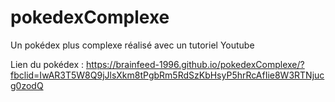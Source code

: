 # pokedexComplexe
Un pokédex plus complexe réalisé avec un tutoriel Youtube

Lien du pokédex : https://brainfeed-1996.github.io/pokedexComplexe/?fbclid=IwAR3T5W8Q9jJlsXkm8tPgbRm5RdSzKbHsyP5hrRcAfIie8W3RTNjucg0zodQ
